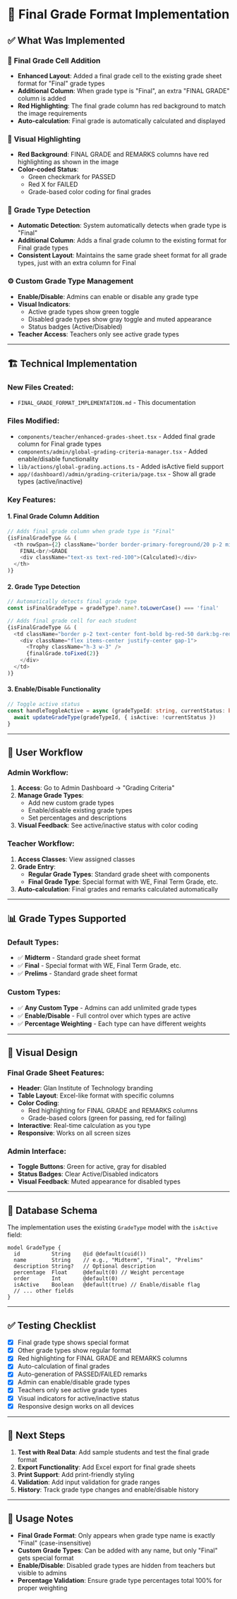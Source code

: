 # 🎯 Final Grade Format Implementation

## ✅ What Was Implemented

### 🎨 **Final Grade Cell Addition**
- **Enhanced Layout**: Added a final grade cell to the existing grade sheet format for "Final" grade types
- **Additional Column**: When grade type is "Final", an extra "FINAL GRADE" column is added
- **Red Highlighting**: The final grade column has red background to match the image requirements
- **Auto-calculation**: Final grade is automatically calculated and displayed

### 🔴 **Visual Highlighting**
- **Red Background**: FINAL GRADE and REMARKS columns have red highlighting as shown in the image
- **Color-coded Status**: 
  - Green checkmark for PASSED
  - Red X for FAILED
  - Grade-based color coding for final grades

### 🔄 **Grade Type Detection**
- **Automatic Detection**: System automatically detects when grade type is "Final"
- **Additional Column**: Adds a final grade column to the existing format for Final grade types
- **Consistent Layout**: Maintains the same grade sheet format for all grade types, just with an extra column for Final

### ⚙️ **Custom Grade Type Management**
- **Enable/Disable**: Admins can enable or disable any grade type
- **Visual Indicators**: 
  - Active grade types show green toggle
  - Disabled grade types show gray toggle and muted appearance
  - Status badges (Active/Disabled)
- **Teacher Access**: Teachers only see active grade types

---

## 🏗️ **Technical Implementation**

### **New Files Created:**
- `FINAL_GRADE_FORMAT_IMPLEMENTATION.md` - This documentation

### **Files Modified:**
- `components/teacher/enhanced-grades-sheet.tsx` - Added final grade column for Final grade types
- `components/admin/global-grading-criteria-manager.tsx` - Added enable/disable functionality
- `lib/actions/global-grading.actions.ts` - Added isActive field support
- `app/(dashboard)/admin/grading-criteria/page.tsx` - Show all grade types (active/inactive)

### **Key Features:**

#### 1. **Final Grade Column Addition**
```typescript
// Adds final grade column when grade type is "Final"
{isFinalGradeType && (
  <th rowSpan={2} className="border border-primary-foreground/20 p-2 min-w-[100px] bg-red-600">
    FINAL<br/>GRADE
    <div className="text-xs text-red-100">(Calculated)</div>
  </th>
)}
```

#### 2. **Grade Type Detection**
```typescript
// Automatically detects final grade type
const isFinalGradeType = gradeType?.name?.toLowerCase() === 'final'

// Adds final grade cell for each student
{isFinalGradeType && (
  <td className="border p-2 text-center font-bold bg-red-50 dark:bg-red-950 text-red-700 dark:text-red-300">
    <div className="flex items-center justify-center gap-1">
      <Trophy className="h-3 w-3" />
      {finalGrade.toFixed(2)}
    </div>
  </td>
)}
```

#### 3. **Enable/Disable Functionality**
```typescript
// Toggle active status
const handleToggleActive = async (gradeTypeId: string, currentStatus: boolean) => {
  await updateGradeType(gradeTypeId, { isActive: !currentStatus })
}
```

---

## 🎯 **User Workflow**

### **Admin Workflow:**
1. **Access**: Go to Admin Dashboard → "Grading Criteria"
2. **Manage Grade Types**: 
   - Add new custom grade types
   - Enable/disable existing grade types
   - Set percentages and descriptions
3. **Visual Feedback**: See active/inactive status with color coding

### **Teacher Workflow:**
1. **Access Classes**: View assigned classes
2. **Grade Entry**: 
   - **Regular Grade Types**: Standard grade sheet with components
   - **Final Grade Type**: Special format with WE, Final Term Grade, etc.
3. **Auto-calculation**: Final grades and remarks calculated automatically

---

## 📊 **Grade Types Supported**

### **Default Types:**
- ✅ **Midterm** - Standard grade sheet format
- ✅ **Final** - Special format with WE, Final Term Grade, etc.
- ✅ **Prelims** - Standard grade sheet format

### **Custom Types:**
- ✅ **Any Custom Type** - Admins can add unlimited grade types
- ✅ **Enable/Disable** - Full control over which types are active
- ✅ **Percentage Weighting** - Each type can have different weights

---

## 🎨 **Visual Design**

### **Final Grade Sheet Features:**
- **Header**: Glan Institute of Technology branding
- **Table Layout**: Excel-like format with specific columns
- **Color Coding**: 
  - Red highlighting for FINAL GRADE and REMARKS columns
  - Grade-based colors (green for passing, red for failing)
- **Interactive**: Real-time calculation as you type
- **Responsive**: Works on all screen sizes

### **Admin Interface:**
- **Toggle Buttons**: Green for active, gray for disabled
- **Status Badges**: Clear Active/Disabled indicators
- **Visual Feedback**: Muted appearance for disabled types

---

## 🔧 **Database Schema**

The implementation uses the existing `GradeType` model with the `isActive` field:

```prisma
model GradeType {
  id          String    @id @default(cuid())
  name        String    // e.g., "Midterm", "Final", "Prelims"
  description String?   // Optional description
  percentage  Float     @default(0) // Weight percentage
  order       Int       @default(0)
  isActive    Boolean   @default(true) // Enable/disable flag
  // ... other fields
}
```

---

## ✅ **Testing Checklist**

- [x] Final grade type shows special format
- [x] Other grade types show regular format
- [x] Red highlighting for FINAL GRADE and REMARKS columns
- [x] Auto-calculation of final grades
- [x] Auto-generation of PASSED/FAILED remarks
- [x] Admin can enable/disable grade types
- [x] Teachers only see active grade types
- [x] Visual indicators for active/inactive status
- [x] Responsive design works on all devices

---

## 🚀 **Next Steps**

1. **Test with Real Data**: Add sample students and test the final grade format
2. **Export Functionality**: Add Excel export for final grade sheets
3. **Print Support**: Add print-friendly styling
4. **Validation**: Add input validation for grade ranges
5. **History**: Track grade type changes and enable/disable history

---

## 📝 **Usage Notes**

- **Final Grade Format**: Only appears when grade type name is exactly "Final" (case-insensitive)
- **Custom Grade Types**: Can be added with any name, but only "Final" gets special format
- **Enable/Disable**: Disabled grade types are hidden from teachers but visible to admins
- **Percentage Validation**: Ensure grade type percentages total 100% for proper weighting

